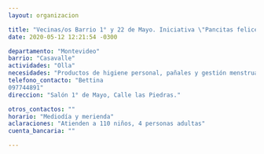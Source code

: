 ```yaml
---
layout: organizacion

title: "Vecinas/os Barrio 1° y 22 de Mayo. Iniciativa \"Pancitas felices\". Olla y merienda"
date: 2020-05-12 12:21:54 -0300

departamento: "Montevideo"
barrio: "Casavalle"
actividades: "Olla"
necesidades: "Productos de higiene personal, pañales y gestión menstrual"
telefono_contacto: "Bettina
097744891"
direccion: "Salón 1° de Mayo, Calle las Piedras."

otros_contactos: ""
horario: "Mediodía y merienda"
aclaraciones: "Atienden a 110 niños, 4 personas adultas"
cuenta_bancaria: ""

---
```


